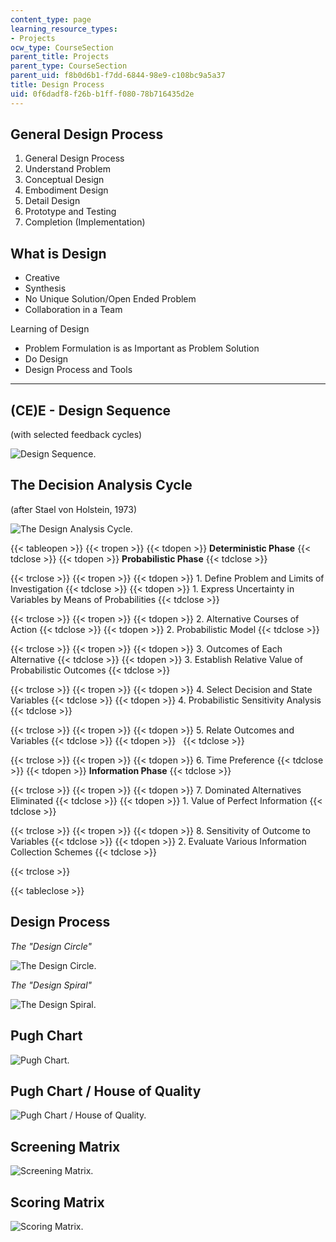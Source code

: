 ```yaml
---
content_type: page
learning_resource_types:
- Projects
ocw_type: CourseSection
parent_title: Projects
parent_type: CourseSection
parent_uid: f8b0d6b1-f7dd-6844-98e9-c108bc9a5a37
title: Design Process
uid: 0f6dadf8-f26b-b1ff-f080-78b716435d2e
---
```


General Design Process
----------------------

1.  General Design Process
2.  Understand Problem
3.  Conceptual Design
4.  Embodiment Design
5.  Detail Design
6.  Prototype and Testing
7.  Completion (Implementation)

What is Design
--------------

*   Creative
*   Synthesis
*   No Unique Solution/Open Ended Problem
*   Collaboration in a Team

Learning of Design

*   Problem Formulation is as Important as Problem Solution
*   Do Design
*   Design Process and Tools


----------------------------------------------------------------------------------------------------------------------------

(CE)E - Design Sequence
-----------------------

(with selected feedback cycles)

![Design Sequence.](/courses/civil-and-environmental-engineering/1-012-introduction-to-civil-engineering-design-spring-2002/projects/design_sequence.jpg)

The Decision Analysis Cycle
---------------------------

(after Stael von Holstein, 1973)

![The Design Analysis Cycle.](/courses/civil-and-environmental-engineering/1-012-introduction-to-civil-engineering-design-spring-2002/projects/decision_analysis.jpg)

{{< tableopen >}}
{{< tropen >}}
{{< tdopen >}}
**Deterministic Phase**
{{< tdclose >}}
{{< tdopen >}}
**Probabilistic Phase**
{{< tdclose >}}

{{< trclose >}}
{{< tropen >}}
{{< tdopen >}}
1\. Define Problem and Limits of Investigation
{{< tdclose >}}
{{< tdopen >}}
1\. Express Uncertainty in Variables by Means of Probabilities
{{< tdclose >}}

{{< trclose >}}
{{< tropen >}}
{{< tdopen >}}
2\. Alternative Courses of Action
{{< tdclose >}}
{{< tdopen >}}
2\. Probabilistic Model
{{< tdclose >}}

{{< trclose >}}
{{< tropen >}}
{{< tdopen >}}
3\. Outcomes of Each Alternative
{{< tdclose >}}
{{< tdopen >}}
3\. Establish Relative Value of Probabilistic Outcomes
{{< tdclose >}}

{{< trclose >}}
{{< tropen >}}
{{< tdopen >}}
4\. Select Decision and State Variables
{{< tdclose >}}
{{< tdopen >}}
4\. Probabilistic Sensitivity Analysis
{{< tdclose >}}

{{< trclose >}}
{{< tropen >}}
{{< tdopen >}}
5\. Relate Outcomes and Variables
{{< tdclose >}}
{{< tdopen >}}
 
{{< tdclose >}}

{{< trclose >}}
{{< tropen >}}
{{< tdopen >}}
6\. Time Preference
{{< tdclose >}}
{{< tdopen >}}
**Information Phase**
{{< tdclose >}}

{{< trclose >}}
{{< tropen >}}
{{< tdopen >}}
7\. Dominated Alternatives Eliminated
{{< tdclose >}}
{{< tdopen >}}
1\. Value of Perfect Information
{{< tdclose >}}

{{< trclose >}}
{{< tropen >}}
{{< tdopen >}}
8\. Sensitivity of Outcome to Variables
{{< tdclose >}}
{{< tdopen >}}
2\. Evaluate Various Information Collection Schemes
{{< tdclose >}}

{{< trclose >}}

{{< tableclose >}}

Design Process
--------------

_The "Design Circle"_

![The Design Circle.](/courses/civil-and-environmental-engineering/1-012-introduction-to-civil-engineering-design-spring-2002/projects/design_process.jpg)

_The "Design Spiral"_

![The Design Spiral.](/courses/civil-and-environmental-engineering/1-012-introduction-to-civil-engineering-design-spring-2002/projects/design_process2.jpg)

Pugh Chart
----------

![Pugh Chart.](/courses/civil-and-environmental-engineering/1-012-introduction-to-civil-engineering-design-spring-2002/projects/pugh_chart.jpg)

Pugh Chart / House of Quality
-----------------------------

![Pugh Chart / House of Quality.](/courses/civil-and-environmental-engineering/1-012-introduction-to-civil-engineering-design-spring-2002/projects/pugh_chart2.jpg)

Screening Matrix
----------------

![Screening Matrix.](/courses/civil-and-environmental-engineering/1-012-introduction-to-civil-engineering-design-spring-2002/projects/screening_matrix.jpg)

Scoring Matrix
--------------

![Scoring Matrix.](/courses/civil-and-environmental-engineering/1-012-introduction-to-civil-engineering-design-spring-2002/projects/scoring_matrix.jpg)